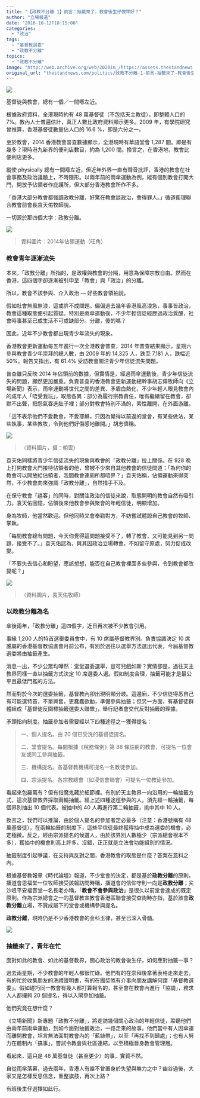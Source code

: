 ```yaml
---
title: "【政教不分離 1】前言：抽籤來了，教會後生仔做咩好？"
author: "立場報道"
date: "2016-10-12T18:15:00"
categories:
  - "政治"
tags:
  - "基督教選委"
  - "政教不分離"
topics:
  - "政教不分離"
image: "http://web.archive.org/web/2020im_/https://assets.thestandnews.com/media/photos/1212_2tAGb.png"
original_url: "thestandnews.com/politics/政教不分離-1-前言-抽籤來了-教會後生仔做咩好"
---
```

![](http://web.archive.org/web/2020im_/https://assets.thestandnews.com/media/photos/1212_2tAGb.png)

基督徒與教會，總有一個／一間喺左近。

根據政府資料，全港現時約有 48 萬基督徒（不包括天主教徒），即整體人口的 7%。教內人士普遍估計，真正人數比政府資料顯示更多。2009 年，有學院研究曾推算，香港基督徒數量佔人口的 16.6 %，即是六分之一。

至於教會，2014 香港教會普查數據顯示，全港現時有華語堂會 1,287 間。即是有幾多？現時港九新界的便利店數目，約為 1,200 間。換言之，在香港地，教會比便利店更多。

縱使 physically 總有一間喺左近，但近年外界一直有聲音批評，香港的教會在社會事務及政治議題上，不時隱形。以兩年前的雨傘運動為例，縱有個別教會打開大門，開放予佔領者作庇護所，但大部分香港教會所作不多。

「香港大部分教會都強調政教分離，好驚在教會談政治，會得罪人。」循道衛理聯合教會前會長袁天佑牧師說。

一切源於那四個大字：政教分離。

![](http://web.archive.org/web/2020im_/https://assets.thestandnews.com/media/photos/mk-umbrella_OECI0.png)
> 資料圖片：2014年佔領運動（旺角）

### **教會青年逐漸流失**

本來，「政教分離」所指的，是政權與教會的分隔，用意為保障宗教自由。然而在香港，這四個字卻逐漸被引申至「教會」與「政治」的分離。

所以，教會不該參與、介入政治 — 好些教會領袖說。

假如社會無風無浪，這或許不成問題。偏偏過去幾年香港風高浪急，事事皆政治，教會這種取態便引起質疑。特別是雨傘運動後，不少年輕信徒經歷過政治覺醒，社會時事甚至已成生活不可或缺部分。分離，傻的嗎？

因此，近年不少教會都出現青少年流失的現象。

香港教會更新運動每五年進行一次全港教會普查，2014 年普查結果顯示，星期六參與教會青少年崇拜的總人數，由 2009 年的 14,325 人，跌至 7,181 人，跌幅近 50%。報告又指出，有 61.4% 受訪教會關注青少年信徒流失問題。

普查雖只反映 2014 年佔領前的數據，但實情是，經過雨傘運動後，青少年信徒流失的問題，顯然更加嚴重。負責普查的香港教會更新運動總幹事胡志偉牧師向《立場新聞》表示，雨傘運動將世代之間的差異、矛盾白熱化，不少年輕人眼見教會內的成年人「唔受我玩」，取態各異：部分為履行宗教責任，唯有繼續留在教會，卻默不出聲，把怨氣吞進肚子裡；部分對教會特別不滿的，索性離開，在外面游離。

「這不表示他們不愛教會，不愛耶穌，只因為覺得以前返的堂會，有某些做法，某些執事，某些教牧，令到他們好傷感地離開。」胡志偉稱。

![](http://web.archive.org/web/2020im_/https://assets.thestandnews.com/media/photos/church1_hCuzX.jpg)
> （資料圖片，攝：朝雲）

袁天佑同樣將青少年信徒流失的現象與教會的「政教分離」拉上關係。在 928 晚上打開教會大門接待佔領者的他，曾被不少來自其他教會的信徒問道：「為何你的教會可以開放給佔領者，我間教會連廁所都唔畀？」袁天佑稱，佔領運動來得突然，不少教會向來強調「政教分離」，自然措手不及。

在保守教會「趕客」的同時，對關注政治的信徒來說，取態開明的教會自然有吸引力。袁天佑回憶，佔領後來他教會參與聚會的年輕信徒，明顯增加。

身為牧師，他當然歡迎。但他同時又會奉勸對方，不妨嘗試體諒自己教會的牧師、掌執。

「每間教會總有問題，今天你覺得這問題接受不了，轉了教會，又可能見到另一問題，接受不了。」袁天佑認為，與其因政治立場轉會，不如留守原處，努力促成改變。

「不要失去信心和盼望，應該想想，能否在自己教會裡面多些參與，令到教會都改變呢？」

![](http://web.archive.org/web/2020im_/https://assets.thestandnews.com/media/photos/13321916_10157096130740235_1240861276297400834_n_2H9sk.png)
> （資料圖片，袁天佑牧師）

### **以政教分離為名**

傘後兩年，「政教分離」這四個字，近日再次被不少教會引用。

事緣 1,200 人的特首選舉委員會中，有 10 席屬基督教界別。負責協調決定 10 席誰屬的香港基督教協進會月前公布，有別於過往以選舉方法選出代表，今屆基督教選委將由抽籤產生。

消息一出，不少公眾均嘩然：堂堂選委選舉，豈可兒戲如斯？實情卻是，過往天主教界同樣一直以抽籤方式決定 10 席選委人選。假如制度合理，抽籤可能才是最公平且最低門檻的方法。

然而對於今次的選委抽籤，基督教內卻出現明顯分歧。這邊廂，不少信徒得悉自己有可能選特首，不單興奮，更蠢蠢欲動，準備參與抽籤；但另一方面，有基督徒群體組成「基督徒反圍標抽籤選委大聯盟」，舉行記者會交代反對抽籤的理據。

矛頭指向制度。抽籤參加者需要經以下四種途徑之一獲得提名：

> 一、個人提名。由 20 個已受洗的基督徒提名。
> 
> 二、堂會提名。每間根據《稅務條例》第 88 條註冊的教會，可提名一位會友或同工參與抽籤。
> 
> 三、機構提名。各基督教機構可提名一名教徒參加。
> 
> 四、宗派提名。各宗教總會（如浸信會聯會）可提名一位教徒參加。

看起來包羅萬有？但有指魔鬼藏於細節裡。有別於天主教界一向沿用的一輪抽籤方式，這次基督教界採取兩輪抽籤。經上述四種途徑參與的人，須先經一輪抽籤，每個界別抽出 10 個代表。被抽中的 40 人再進行第二輪抽籤，挑中其中 10 人。

換言之，我們可以推論，由於個人提名的參加者定必最多（注意：香港號稱有 48 萬基督徒），在兩輪抽籤的制度下，這些平信徒最終獲得抽中成為選委的機會，必定極微。反之，經由宗派提名的候選人，由於該界別人數極少（宗派總會根本不多），獲抽中的機會則高上許多。沒錯，正正就是立法會功能組別的情況。

抽籤制度引起爭議，在支持與反對之間，香港教會的取態是什麼？答案在意料之內。

根據基督教報章《時代論壇》報道，不少堂會的決定，都是基於**政教分離**的原則。播道會恩福堂一位牧師接受該報訪問時稱，播道會的信仰守則一向是**政教分離**；尖沙咀平安福音堂一名長老亦稱，「**教會不會參與政治**」是很久以前堂會達成的既定原則。作為宗派總會之一的基督教宣教會香港區聯會接受查詢時亦指，基於該會**政教分離**立場，不贊成屬下的堂會或機構參與提名。

**政教分離**，現時仍是不少香港教會的金科玉律，甚至已深入骨髓。

![](http://web.archive.org/web/2020im_/https://assets.thestandnews.com/media/photos/2016_zUzBM.png)

### **抽籤來了，青年在忙**

面對如此的教會、如此的基督教界，關心政治的教會後生仔，如何應對抽籤一事？

過去兩星期，不少教會的年輕人都很忙碌。他們有的在崇拜後拿著表格走來走去，有的忙於收集朋友的洗禮證明書，有的在團契煞有介事向朋友講解何謂「基督教選委」。假如碰巧同一教會有幾人都打算報名的，甚至會在教會內進行「協調」，務求人人都攞夠 20 個提名，得以入閘參加抽籤。

他們究竟在想什麼？

《立場新聞》新專題「政教不分離」，將走訪幾個關心政治的年輕信徒，聆聽他們由兩年前雨傘運動，到如今面對抽籤政治，一路走來的故事。他們當中有人因傘運而離開教會，坦言無法面對教會內的「藍絲帶」，以至「再找不到歸處」；也有人努力在體制內「搞事」，嘗試令教會與社區連結，以至積極晉身教會管理層。

看起來，這只是 48 萬基督徒（甚至更少）的事，實質不然。

自從雨傘落幕，過去兩年，香港人有誰不曾置身於失望與無力之中？幽谷過後，大家又是怎樣反思信念，重整旗鼓，再次上路？

有班後生仔選擇如此行。